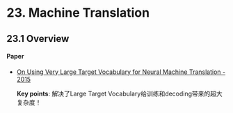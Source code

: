 

# 23. Machine Translation

## 23.1 Overview

#### Paper

- [On Using Very Large Target Vocabulary for Neural Machine Translation - 2015](https://arxiv.org/abs/1412.2007)
  
  **Key points**: 解决了Large Target Vocabulary给训练和decoding带来的超大复杂度！

